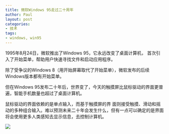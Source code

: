 ```yaml
---
title: 微软Windows 95走过二十周年
author: Paul
layout: post
categories:
- 技术
tags:
- windows, win95
---
```




1995年8月24日，微软推出了Windows 95，它永远改变了桌面计算机， 首次引入了开始菜单，帮助用户快速寻找文件和启动应用程序。

除了受争议的Windows 8（用开始屏幕取代了开始菜单），微软发布的后续Windows版本都有开始菜单。

但在Windows 95发布二十年后，世界变了，今天的触摸屏比鼠标驱动的界面更普遍，智能手机数量也超过了桌面计算机。

鼠标驱动的界面依赖的是单点输入，而基于触摸屏的界 面则接受触摸、滑动和摇动的多种组合输入。难以预测未来二十年会发生什么，但有一点可以确定的是界面将会使用更多人类感知去显示信息，去控制计算机。

![](http://img7.chztv.com/2015-0709/win95.jpg!400px)